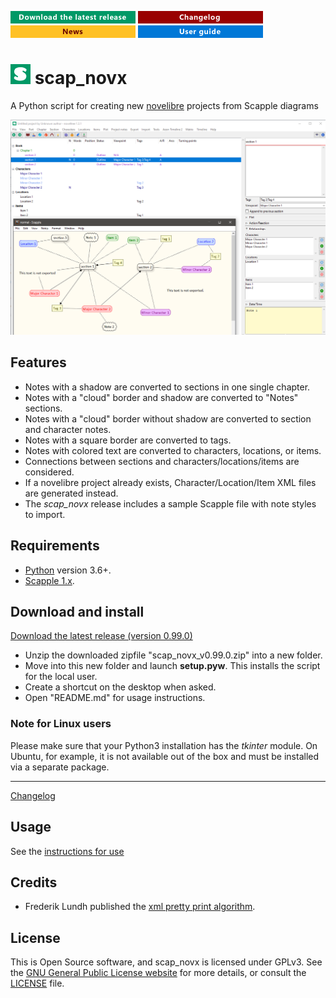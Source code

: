 [![Download the latest release](docs/img/download-button.png)](https://raw.githubusercontent.com/peter88213/scap_novx/main/dist/scap_novx_v0.99.0.zip)
[![Changelog](docs/img/changelog-button.png)](docs/changelog.md)
[![News](docs/img/news-button.png)](https://github.com/peter88213/novelibre/discussions/1)
[![User guide](docs/img/help-button.png)](https://peter88213.github.io/nvhelp-en/scap_novx/)

# ![S](icons/sLogo32.png) scap_novx

A Python script for creating new [novelibre](https://github.com/peter88213/novelibre/) projects from Scapple diagrams 

![Screenshot: Example](docs/Screenshots/screen01.png)

## Features

- Notes with a shadow are converted to sections in one single chapter.
- Notes with a "cloud" border and shadow are converted to "Notes" sections.
- Notes with a "cloud" border without shadow are converted to section and character notes.
- Notes with a square border are converted to tags.
- Notes with colored text are converted to characters, locations, or items.
- Connections between sections and characters/locations/items are considered.
- If a novelibre project already exists, Character/Location/Item XML files are generated instead.
- The *scap_novx* release includes a sample Scapple file with note styles to import.

 
## Requirements

- [Python](https://www.python.org/) version 3.6+.
- [Scapple 1.x](https://www.literatureandlatte.com/scapple/overview).


## Download and install

[Download the latest release (version 0.99.0)](https://raw.githubusercontent.com/peter88213/scap_novx/main/dist/scap_novx_v0.99.0.zip)

- Unzip the downloaded zipfile "scap_novx_v0.99.0.zip" into a new folder.
- Move into this new folder and launch **setup.pyw**. This installs the script for the local user.
- Create a shortcut on the desktop when asked.
- Open "README.md" for usage instructions.

### Note for Linux users

Please make sure that your Python3 installation has the *tkinter* module. On Ubuntu, for example, it is not available out of the box and must be installed via a separate package. 

------------------------------------------------------------------

[Changelog](docs/changelog.md)

## Usage

See the [instructions for use](docs/usage.md)

## Credits

- Frederik Lundh published the [xml pretty print algorithm](http://effbot.org/zone/element-lib.htm#prettyprint).


## License

This is Open Source software, and scap_novx is licensed under GPLv3. See the
[GNU General Public License website](https://www.gnu.org/licenses/gpl-3.0.en.html) for more
details, or consult the [LICENSE](https://github.com/peter88213/scap_novx/blob/main/LICENSE) file.


 





